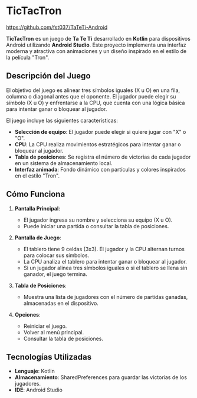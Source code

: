 # TicTacTron

https://github.com/fst037/TaTeTi-Android

**TicTacTron** es un juego de **Ta Te Ti** desarrollado en **Kotlin** para dispositivos Android utilizando **Android Studio**. Este proyecto implementa una interfaz moderna y atractiva con animaciones y un diseño inspirado en el estilo de la película "Tron".

## Descripción del Juego

El objetivo del juego es alinear tres símbolos iguales (X u O) en una fila, columna o diagonal antes que el oponente. El jugador puede elegir su símbolo (X u O) y enfrentarse a la CPU, que cuenta con una lógica básica para intentar ganar o bloquear al jugador.

El juego incluye las siguientes características:
- **Selección de equipo**: El jugador puede elegir si quiere jugar con "X" o "O".
- **CPU**: La CPU realiza movimientos estratégicos para intentar ganar o bloquear al jugador.
- **Tabla de posiciones**: Se registra el número de victorias de cada jugador en un sistema de almacenamiento local.
- **Interfaz animada**: Fondo dinámico con partículas y colores inspirados en el estilo "Tron".

## Cómo Funciona

1. **Pantalla Principal**:  
   - El jugador ingresa su nombre y selecciona su equipo (X u O).
   - Puede iniciar una partida o consultar la tabla de posiciones.

2. **Pantalla de Juego**:  
   - El tablero tiene 9 celdas (3x3). El jugador y la CPU alternan turnos para colocar sus símbolos.
   - La CPU analiza el tablero para intentar ganar o bloquear al jugador.
   - Si un jugador alinea tres símbolos iguales o si el tablero se llena sin ganador, el juego termina.

3. **Tabla de Posiciones**:  
   - Muestra una lista de jugadores con el número de partidas ganadas, almacenadas en el dispositivo.

4. **Opciones**:  
   - Reiniciar el juego.
   - Volver al menú principal.
   - Consultar la tabla de posiciones.

## Tecnologías Utilizadas

- **Lenguaje**: Kotlin
- **Almacenamiento**: SharedPreferences para guardar las victorias de los jugadores.
- **IDE**: Android Studio
